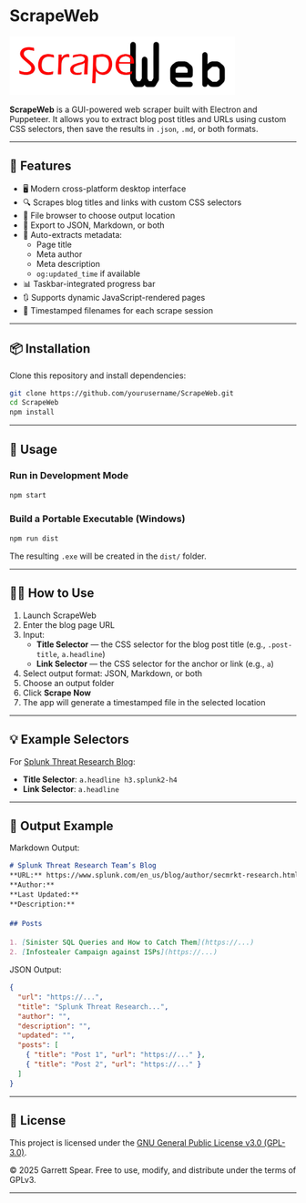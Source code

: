 # ScrapeWeb

![ScrapeWeb Logo](scrapeweb.png)

**ScrapeWeb** is a GUI-powered web scraper built with Electron and Puppeteer. It allows you to extract blog post titles and URLs using custom CSS selectors, then save the results in `.json`, `.md`, or both formats.

---

## 🚀 Features

- 🖥️ Modern cross-platform desktop interface
- 🔍 Scrapes blog titles and links with custom CSS selectors
- 📁 File browser to choose output location
- 🧾 Export to JSON, Markdown, or both
- 🧠 Auto-extracts metadata:
  - Page title
  - Meta author
  - Meta description
  - `og:updated_time` if available
- 📊 Taskbar-integrated progress bar
- 🔃 Supports dynamic JavaScript-rendered pages
- 📌 Timestamped filenames for each scrape session

---

## 📦 Installation

Clone this repository and install dependencies:

```bash
git clone https://github.com/yourusername/ScrapeWeb.git
cd ScrapeWeb
npm install
```

---

## 🧪 Usage

### Run in Development Mode

```bash
npm start
```

### Build a Portable Executable (Windows)

```bash
npm run dist
```

The resulting `.exe` will be created in the `dist/` folder.

---

## 🧑‍💻 How to Use

1. Launch ScrapeWeb
2. Enter the blog page URL
3. Input:
   - **Title Selector** — the CSS selector for the blog post title (e.g., `.post-title`, `a.headline`)
   - **Link Selector** — the CSS selector for the anchor or link (e.g., `a`)
4. Select output format: JSON, Markdown, or both
5. Choose an output folder
6. Click **Scrape Now**
7. The app will generate a timestamped file in the selected location

---

## 💡 Example Selectors

For [Splunk Threat Research Blog](https://www.splunk.com/en_us/blog/author/secmrkt-research.html):

- **Title Selector**: `a.headline h3.splunk2-h4`
- **Link Selector**: `a.headline`

---

## 📁 Output Example

Markdown Output:

```markdown
# Splunk Threat Research Team’s Blog
**URL:** https://www.splunk.com/en_us/blog/author/secmrkt-research.html
**Author:** 
**Last Updated:** 
**Description:** 

## Posts

1. [Sinister SQL Queries and How to Catch Them](https://...)
2. [Infostealer Campaign against ISPs](https://...)
```

JSON Output:

```json
{
  "url": "https://...",
  "title": "Splunk Threat Research...",
  "author": "",
  "description": "",
  "updated": "",
  "posts": [
    { "title": "Post 1", "url": "https://..." },
    { "title": "Post 2", "url": "https://..." }
  ]
}
```

---

## 📜 License

This project is licensed under the [GNU General Public License v3.0 (GPL-3.0)](https://www.gnu.org/licenses/gpl-3.0.html).

© 2025 Garrett Spear. Free to use, modify, and distribute under the terms of GPLv3.

---

